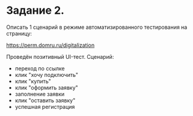 # Задание 2.

Описать 1 сценарий в режиме автоматизированного тестирования на страницу:

https://perm.domru.ru/digitalization


Проведён позитивный UI-тест.
Сценарий:
- переход по ссылке
- клик "хочу подключить"
- клик "купить"
- клик "оформить заявку"
- заполнение заявки
- клик "оставить заявку"
- успешная регистрация
